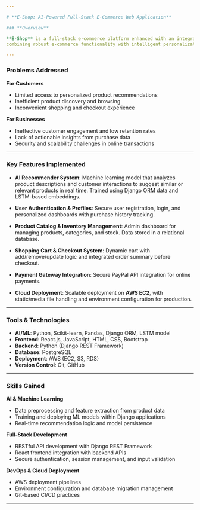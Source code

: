 ```yaml
---

# **E-Shop: AI-Powered Full-Stack E-Commerce Web Application**

### **Overview**

**E-Shop** is a full-stack e-commerce platform enhanced with an integrated **AI-based product recommender system**. The application addresses key challenges in online retail for both customers and businesses — 
combining robust e-commerce functionality with intelligent personalization. It showcases advanced skills in full-stack development, machine learning integration, and cloud deployment.

---
```


### **Problems Addressed**

**For Customers**

* Limited access to personalized product recommendations
* Inefficient product discovery and browsing
* Inconvenient shopping and checkout experience

**For Businesses**

* Ineffective customer engagement and low retention rates
* Lack of actionable insights from purchase data
* Security and scalability challenges in online transactions

---

### **Key Features Implemented**

* **AI Recommender System**:
  Machine learning model that analyzes product descriptions and customer interactions to suggest similar or relevant products in real time. Trained using Django ORM data and LSTM-based embeddings.

* **User Authentication & Profiles**:
  Secure user registration, login, and personalized dashboards with purchase history tracking.

* **Product Catalog & Inventory Management**:
  Admin dashboard for managing products, categories, and stock. Data stored in a relational database.

* **Shopping Cart & Checkout System**:
  Dynamic cart with add/remove/update logic and integrated order summary before checkout.

* **Payment Gateway Integration**:
  Secure PayPal API integration for online payments.

* **Cloud Deployment**:
  Scalable deployment on **AWS EC2**, with static/media file handling and environment configuration for production.

---

### **Tools & Technologies**

* **AI/ML**: Python, Scikit-learn, Pandas, Django ORM, LSTM model
* **Frontend**: React.js, JavaScript, HTML, CSS, Bootstrap
* **Backend**: Python (Django REST Framework)
* **Database**: PostgreSQL
* **Deployment**: AWS (EC2, S3, RDS)
* **Version Control**: Git, GitHub

---

### **Skills Gained**

**AI & Machine Learning**

* Data preprocessing and feature extraction from product data
* Training and deploying ML models within Django applications
* Real-time recommendation logic and model persistence

**Full-Stack Development**

* RESTful API development with Django REST Framework
* React frontend integration with backend APIs
* Secure authentication, session management, and input validation

**DevOps & Cloud Deployment**

* AWS deployment pipelines
* Environment configuration and database migration management
* Git-based CI/CD practices

---
